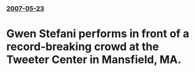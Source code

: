 ### [2007-05-23](/news/2007/05/23/index.md)

#  Gwen Stefani performs in front of a record-breaking crowd at the Tweeter Center in Mansfield, MA.




